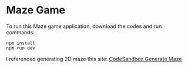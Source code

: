 # Maze Game
To run this Maze game application, download the codes and run commands:
```
npm install
npm run dev
```

I referenced generating 2D maze this site: [CodeSandbox Generate Maze](https://codesandbox.io/s/maze-game-g6vuy)
